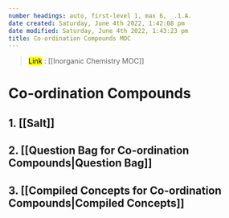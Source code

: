 ```yaml
---
number headings: auto, first-level 1, max 6, _.1.A.
date created: Saturday, June 4th 2022, 1:42:08 pm
date modified: Saturday, June 4th 2022, 1:43:23 pm
title: Co-ordination Compounds MOC
---
```


> <mark class="hltr-blue">Link</mark> : [[Inorganic Chemistry MOC]]
# Co-ordination Compounds

## 1. [[Salt]]


## 2. [[Question Bag for Co-ordination Compounds|Question Bag]]

## 3. [[Compiled Concepts for Co-ordination Compounds|Compiled Concepts]]
